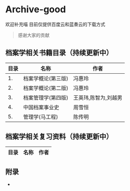 # Archive-good
欢迎补充喵
目前仅提供百度云和蓝奏云的下载方式
>感谢大家的贡献
## 档案学相关书籍目录（持续更新中）
| 目录                                  | 名称                   |作者               |
| ---------------------------------------- | ---------------------------------------- |----------------------------------------|
|1.|档案学概论(第三版)|冯惠玲|
|2.|档案学概论(第二版)|冯惠玲|
|3.|档案管理学(第四版)|王英玮,陈智为,刘越男|
|4.|中国档案事业史|周雪恒|
|5.|管理学(马工程)|陈传明|

## 档案学相关复习资料（持续更新中）
| 目录                                  | 名称                   |作者               |
| ---------------------------------------- | ---------------------------------------- |----------------------------------------|

## 附录
-
